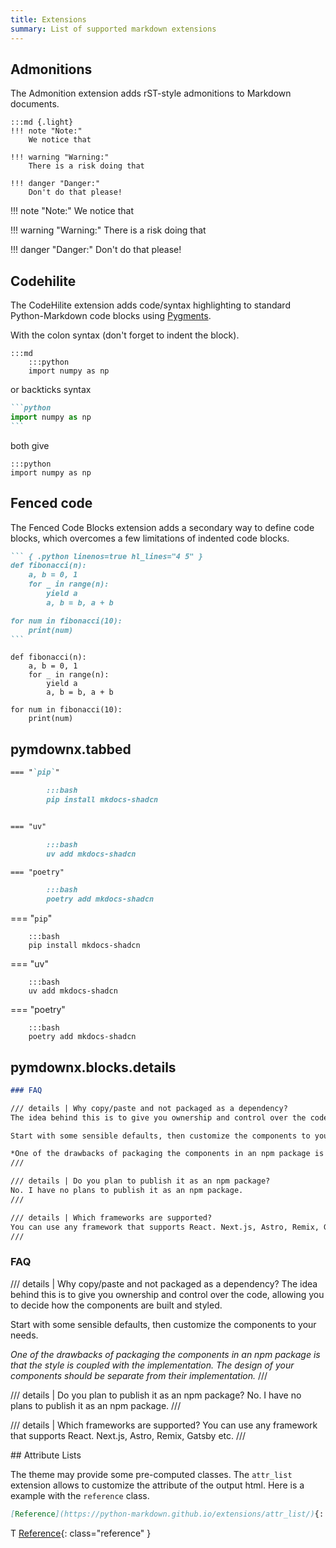 ```yaml
---
title: Extensions
summary: List of supported markdown extensions
---
```


<!-- # Extensions

List of supported markdown extensions
{: .summary }

> OK -->

## Admonitions

The Admonition extension adds rST-style admonitions to Markdown documents.

    :::md {.light}
    !!! note "Note:"
        We notice that

    !!! warning "Warning:"
        There is a risk doing that

    !!! danger "Danger:"
        Don't do that please!


!!! note "Note:"
    We notice that

!!! warning "Warning:"
    There is a risk doing that

!!! danger "Danger:"
    Don't do that please!

## Codehilite

The CodeHilite extension adds code/syntax highlighting to standard Python-Markdown code blocks using [Pygments](http://pygments.org/).

With the colon syntax (don't forget to indent the block).

    :::md
        :::python
        import numpy as np

or backticks syntax

~~~ markdown 
```python
import numpy as np
```
~~~

both give

    :::python
    import numpy as np

## Fenced code

The Fenced Code Blocks extension adds a secondary way to define code blocks, which overcomes a few limitations of indented code blocks.

~~~ md
``` { .python linenos=true hl_lines="4 5" }
def fibonacci(n):
    a, b = 0, 1
    for _ in range(n):
        yield a
        a, b = b, a + b

for num in fibonacci(10):
    print(num)
```
~~~


``` { .python linenos=true hl_lines="4 5" }
def fibonacci(n):
    a, b = 0, 1
    for _ in range(n):
        yield a
        a, b = b, a + b

for num in fibonacci(10):
    print(num)
```

## pymdownx.tabbed

~~~ md
=== "`pip`"

        :::bash
        pip install mkdocs-shadcn


=== "uv"

        :::bash
        uv add mkdocs-shadcn

=== "poetry"

        :::bash
        poetry add mkdocs-shadcn
~~~

=== "`pip`"

        :::bash
        pip install mkdocs-shadcn


=== "uv"

        :::bash
        uv add mkdocs-shadcn

=== "poetry"

        :::bash
        poetry add mkdocs-shadcn

## pymdownx.blocks.details

```md
### FAQ

/// details | Why copy/paste and not packaged as a dependency?
The idea behind this is to give you ownership and control over the code, allowing you to decide how the components are built and styled.

Start with some sensible defaults, then customize the components to your needs.

*One of the drawbacks of packaging the components in an npm package is that the style is coupled with the implementation. The design of your components should be separate from their implementation.*
///

/// details | Do you plan to publish it as an npm package?
No. I have no plans to publish it as an npm package.
///

/// details | Which frameworks are supported?
You can use any framework that supports React. Next.js, Astro, Remix, Gatsby etc.
///
```

### FAQ

/// details | Why copy/paste and not packaged as a dependency?
The idea behind this is to give you ownership and control over the code, allowing you to decide how the components are built and styled.

Start with some sensible defaults, then customize the components to your needs.

*One of the drawbacks of packaging the components in an npm package is that the style is coupled with the implementation. The design of your components should be separate from their implementation.*
///

/// details | Do you plan to publish it as an npm package?
No. I have no plans to publish it as an npm package.
///

/// details | Which frameworks are supported?
You can use any framework that supports React. Next.js, Astro, Remix, Gatsby etc.
///




## Attribute Lists

The theme may provide some pre-computed classes. The `attr_list` extension allows to customize the attribute of the output html. Here is a example with the `reference` class.

```md
[Reference](https://python-markdown.github.io/extensions/attr_list/){: class="reference" }
```

T
[Reference](https://python-markdown.github.io/extensions/attr_list/){: class="reference" }